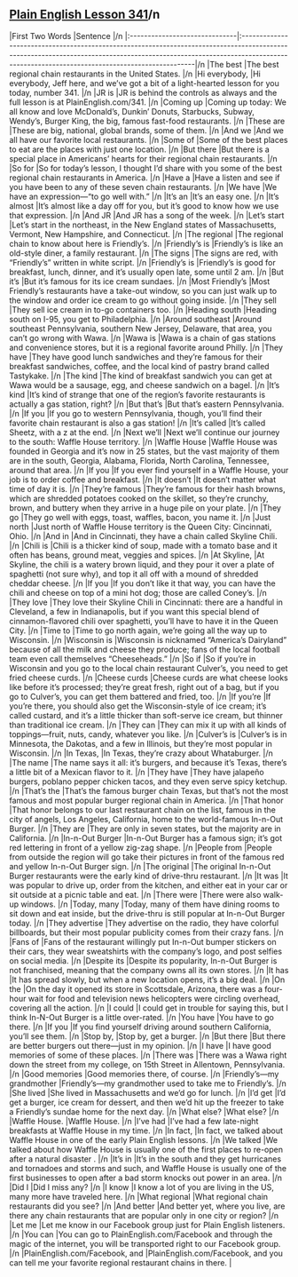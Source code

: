 ## [Plain English Lesson 341](https://PlainEnglish.com/341/)/n
|First Two Words                |Sentence                                                                                                                                                                                                                      |/n
|:------------------------------|:-----------------------------------------------------------------------------------------------------------------------------------------------------------------------------------------------------------------------------|/n
|The best                       |The best regional chain restaurants in the United States.                                                                                                                                                                     |/n
|Hi everybody,                  |Hi everybody, Jeff here, and we’ve got a bit of a light-hearted lesson for you today, number 341.                                                                                                                             |/n
|JR is                          |JR is behind the controls as always and the full lesson is at PlainEnglish.com/341.                                                                                                                                           |/n
|Coming up                      |Coming up today: We all know and love McDonald’s, Dunkin’ Donuts, Starbucks, Subway, Wendy’s, Burger King, the big, famous fast-food restaurants.                                                                             |/n
|These are                      |These are big, national, global brands, some of them.                                                                                                                                                                         |/n
|And we                         |And we all have our favorite local restaurants.                                                                                                                                                                               |/n
|Some of                        |Some of the best places to eat are the places with just one location.                                                                                                                                                         |/n
|But there                      |But there is a special place in Americans’ hearts for their regional chain restaurants.                                                                                                                                       |/n
|So for                         |So for today’s lesson, I thought I’d share with you some of the best regional chain restaurants in America.                                                                                                                   |/n
|Have a                         |Have a listen and see if you have been to any of these seven chain restaurants.                                                                                                                                               |/n
|We have                        |We have an expression—“to go well with.”                                                                                                                                                                                      |/n
|It’s an                        |It’s an easy one.                                                                                                                                                                                                             |/n
|It’s almost                    |It’s almost like a day off for you, but it’s good to know how we use that expression.                                                                                                                                         |/n
|And JR                         |And JR has a song of the week.                                                                                                                                                                                                |/n
|Let’s start                    |Let’s start in the northeast, in the New England states of Massachusetts, Vermont, New Hampshire, and Connecticut.                                                                                                            |/n
|The regional                   |The regional chain to know about here is Friendly’s.                                                                                                                                                                          |/n
|Friendly’s is                  |Friendly’s is like an old-style diner, a family restaurant.                                                                                                                                                                   |/n
|The signs                      |The signs are red, with “Friendly’s” written in white script.                                                                                                                                                                 |/n
|Friendly’s is                  |Friendly’s is good for breakfast, lunch, dinner, and it’s usually open late, some until 2 am.                                                                                                                                 |/n
|But it’s                       |But it’s famous for its ice cream sundaes.                                                                                                                                                                                    |/n
|Most Friendly’s                |Most Friendly’s restaurants have a take-out window, so you can just walk up to the window and order ice cream to go without going inside.                                                                                     |/n
|They sell                      |They sell ice cream in to-go containers too.                                                                                                                                                                                  |/n
|Heading south                  |Heading south on I-95, you get to Philadelphia.                                                                                                                                                                               |/n
|Around southeast               |Around southeast Pennsylvania, southern New Jersey, Delaware, that area, you can’t go wrong with Wawa.                                                                                                                        |/n
|Wawa is                        |Wawa is a chain of gas stations and convenience stores, but it is a regional favorite around Philly.                                                                                                                          |/n
|They have                      |They have good lunch sandwiches and they’re famous for their breakfast sandwiches, coffee, and the local kind of pastry brand called Tastykake.                                                                               |/n
|The kind                       |The kind of breakfast sandwich you can get at Wawa would be a sausage, egg, and cheese sandwich on a bagel.                                                                                                                   |/n
|It’s kind                      |It’s kind of strange that one of the region’s favorite restaurants is actually a gas station, right?                                                                                                                          |/n
|But that’s                     |But that’s eastern Pennsylvania.                                                                                                                                                                                              |/n
|If you                         |If you go to western Pennsylvania, though, you’ll find their favorite chain restaurant is also a gas station!                                                                                                                 |/n
|It’s called                    |It’s called Sheetz, with a z at the end.                                                                                                                                                                                      |/n
|Next we’ll                     |Next we’ll continue our journey to the south: Waffle House territory.                                                                                                                                                         |/n
|Waffle House                   |Waffle House was founded in Georgia and it’s now in 25 states, but the vast majority of them are in the south, Georgia, Alabama, Florida, North Carolina, Tennessee, around that area.                                        |/n
|If you                         |If you ever find yourself in a Waffle House, your job is to order coffee and breakfast.                                                                                                                                       |/n
|It doesn’t                     |It doesn’t matter what time of day it is.                                                                                                                                                                                     |/n
|They’re famous                 |They’re famous for their hash browns, which are shredded potatoes cooked on the skillet, so they’re crunchy, brown, and buttery when they arrive in a huge pile on your plate.                                                |/n
|They go                        |They go well with eggs, toast, waffles, bacon, you name it.                                                                                                                                                                   |/n
|Just north                     |Just north of Waffle House territory is the Queen City: Cincinnati, Ohio.                                                                                                                                                     |/n
|And in                         |And in Cincinnati, they have a chain called Skyline Chili.                                                                                                                                                                    |/n
|Chili is                       |Chili is a thicker kind of soup, made with a tomato base and it often has beans, ground meat, veggies and spices.                                                                                                             |/n
|At Skyline,                    |At Skyline, the chili is a watery brown liquid, and they pour it over a plate of spaghetti (not sure why), and top it all off with a mound of shredded cheddar cheese.                                                        |/n
|If you                         |If you don’t like it that way, you can have the chili and cheese on top of a mini hot dog; those are called Coney’s.                                                                                                          |/n
|They love                      |They love their Skyline Chili in Cincinnati: there are a handful in Cleveland, a few in Indianapolis, but if you want this special blend of cinnamon-flavored chili over spaghetti, you’ll have to have it in the Queen City. |/n
|Time to                        |Time to go north again, we’re going all the way  up to Wisconsin.                                                                                                                                                             |/n
|Wisconsin is                   |Wisconsin is nicknamed “America’s Dairyland” because of all the milk and cheese they produce; fans of the local football team even call themselves “Cheeseheads.”                                                             |/n
|So if                          |So if you’re in Wisconsin and you go to the local chain restaurant Culver’s, you need to get fried cheese curds.                                                                                                              |/n
|Cheese curds                   |Cheese curds are what cheese looks like before it’s processed; they’re great fresh, right out of a bag, but if you go to Culver’s, you can get them battered and fried, too.                                                  |/n
|If you’re                      |If you’re there, you should also get the Wisconsin-style of ice cream; it’s called custard, and it’s a little thicker than soft-serve ice cream, but thinner than traditional ice cream.                                      |/n
|They can                       |They can mix it up with all kinds of toppings—fruit, nuts, candy, whatever you like.                                                                                                                                          |/n
|Culver’s is                    |Culver’s is in Minnesota, the Dakotas, and a few in Illinois, but they’re most popular in Wisconsin.                                                                                                                          |/n
|In Texas,                      |In Texas, they’re crazy about Whataburger.                                                                                                                                                                                    |/n
|The name                       |The name says it all: it’s burgers, and because it’s Texas, there’s a little bit of a Mexican flavor to it.                                                                                                                   |/n
|They have                      |They have jalapeño burgers, poblano pepper chicken tacos, and they even serve spicy ketchup.                                                                                                                                  |/n
|That’s the                     |That’s the famous burger chain Texas, but that’s not the most famous and most popular burger regional chain in America.                                                                                                       |/n
|That honor                     |That honor belongs to our last restaurant chain on the list, famous in the city of angels, Los Angeles, California, home to the world-famous In-n-Out Burger.                                                                 |/n
|They are                       |They are only in seven states, but the majority are in California.                                                                                                                                                            |/n
|In-n-Out Burger                |In-n-Out Burger has a famous sign; it’s got red lettering in front of a yellow zig-zag shape.                                                                                                                                 |/n
|People from                    |People from outside the region will go take their pictures in front of the famous red and yellow In-n-Out Burger sign.                                                                                                        |/n
|The original                   |The original In-n-Out Burger restaurants were the early kind of drive-thru restaurant.                                                                                                                                        |/n
|It was                         |It was popular to drive up, order from the kitchen, and either eat in your car or sit outside at a picnic table and eat.                                                                                                      |/n
|There were                     |There were also walk-up windows.                                                                                                                                                                                              |/n
|Today, many                    |Today, many of them have dining rooms to sit down and eat inside, but the drive-thru is still popular at In-n-Out Burger today.                                                                                               |/n
|They advertise                 |They advertise on the radio, they have colorful billboards, but their most popular publicity comes from their crazy fans.                                                                                                     |/n
|Fans of                        |Fans of the restaurant willingly put In-n-Out bumper stickers on their cars, they wear sweatshirts with the company’s logo, and post selfies on social media.                                                                 |/n
|Despite its                    |Despite its popularity, In-n-Out Burger is not franchised, meaning that the company owns all its own stores.                                                                                                                  |/n
|It has                         |It has spread slowly, but when a new location opens, it’s a big deal.                                                                                                                                                         |/n
|On the                         |On the day it opened its store in Scottsdale, Arizona, there was a four-hour wait for food and television news helicopters were circling overhead, covering all the action.                                                   |/n
|I could                        |I could get in trouble for saying this, but I think In-N-Out Burger is a little over-rated.                                                                                                                                   |/n
|You have                       |You have to go there.                                                                                                                                                                                                         |/n
|If you                         |If you find yourself driving around southern California, you’ll see them.                                                                                                                                                     |/n
|Stop by,                       |Stop by, get a burger.                                                                                                                                                                                                        |/n
|But there                      |But there are better burgers out there—just in my opinion.                                                                                                                                                                    |/n
|I have                         |I have good memories of some of these places.                                                                                                                                                                                 |/n
|There was                      |There was a Wawa right down the street from my college, on 15th Street in Allentown, Pennsylvania.                                                                                                                            |/n
|Good memories                  |Good memories there, of course.                                                                                                                                                                                               |/n
|Friendly’s—my grandmother      |Friendly’s—my grandmother used to take me to Friendly’s.                                                                                                                                                                      |/n
|She lived                      |She lived in Massachusetts and we’d go for lunch.                                                                                                                                                                             |/n
|I’d get                        |I’d get a burger, ice cream for dessert, and then we’d hit up the freezer to take a Friendly’s sundae home for the next day.                                                                                                  |/n
|What else?                     |What else?                                                                                                                                                                                                                    |/n
|Waffle House.                  |Waffle House.                                                                                                                                                                                                                 |/n
|I’ve had                       |I’ve had a few late-night breakfasts at Waffle House in my time.                                                                                                                                                              |/n
|In fact,                       |In fact, we talked about Waffle House in one of the early Plain English lessons.                                                                                                                                              |/n
|We talked                      |We talked about how Waffle House is usually one of the first places to re-open after a natural disaster .                                                                                                                     |/n
|It’s in                        |It’s in the south and they get hurricanes and tornadoes and storms and such, and Waffle House is usually one of the first businesses to open after a bad storm knocks out power in an area.                                   |/n
|Did I                          |Did I miss any?                                                                                                                                                                                                               |/n
|I know                         |I know a lot of you are living in the US, many more have traveled here.                                                                                                                                                       |/n
|What regional                  |What regional chain restaurants did you see?                                                                                                                                                                                  |/n
|And better                     |And better yet, where you live, are there any chain restaurants that are popular only in one city or region?                                                                                                                  |/n
|Let me                         |Let me know in our Facebook group just for Plain English listeners.                                                                                                                                                           |/n
|You can                        |You can go to PlainEnglish.com/Facebook and through the magic of the internet, you will be transported right to our Facebook group.                                                                                           |/n
|PlainEnglish.com/Facebook, and |PlainEnglish.com/Facebook, and you can tell me your favorite regional restaurant chains in there.                                                                                                                             |
